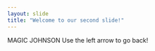 ```yaml
---
layout: slide
title: "Welcome to our second slide!"
---
```

MAGIC JOHNSON
Use the left arrow to go back!
